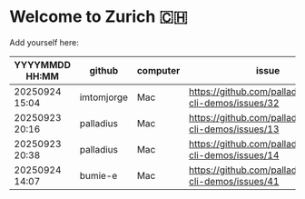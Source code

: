 # Welcome to Zurich 🇨🇭

Add yourself here:

| YYYYMMDD HH:MM | github | computer | issue |
|---|---|---|---|
| 20250924 15:04 | imtomjorge | Mac | https://github.com/palladius/gemini-cli-demos/issues/32 |
| 20250923 20:16 | palladius | Mac | https://github.com/palladius/gemini-cli-demos/issues/13 |
| 20250923 20:38 | palladius | Mac | https://github.com/palladius/gemini-cli-demos/issues/14 |
| 20250924 14:07 | bumie-e | Mac | https://github.com/palladius/gemini-cli-demos/issues/41 |